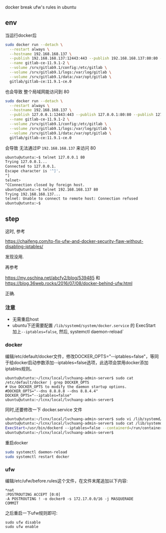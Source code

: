 docker break ufw's rules in ubuntu

## env ##

当运行docker后

```bash
sudo docker run --detach \
  --restart always \
  --hostname 192.168.168.137 \
  --publish 192.168.168.137:12443:443 --publish 192.168.168.137:80:80 --publish 192.168.168.137:22:22 \
  --name gitlab-ce-11.9.1-2 \
  --volume /srv/gitlab9.1/config:/etc/gitlab \
  --volume /srv/gitlab9.1/logs:/var/log/gitlab \
  --volume /srv/gitlab9.1/data:/var/opt/gitlab \
  gitlab/gitlab-ce:11.9.1-ce.0
```
 
也会导致 整个局域网能访问到 80

```bash
sudo docker run --detach \
  --restart always \
  --hostname 192.168.168.137 \
  --publish 127.0.0.1:12443:443 --publish 127.0.0.1:80:80 --publish 127.0.0.1:22:22 \
  --name gitlab-ce-11.9.1-2 \
  --volume /srv/gitlab9.1/config:/etc/gitlab \
  --volume /srv/gitlab9.1/logs:/var/log/gitlab \
  --volume /srv/gitlab9.1/data:/var/opt/gitlab \
  gitlab/gitlab-ce:11.9.1-ce.0
```
  
会导致 无法通过IP `192.168.168.137` 来访问 80

```bash
ubuntu@utuntu:~$ telnet 127.0.0.1 80
Trying 127.0.0.1...
Connected to 127.0.0.1.
Escape character is '^]'.
^]
telnet> 
^CConnection closed by foreign host.
ubuntu@utuntu:~$ telnet 192.168.168.137 80
Trying 192.168.168.137...
telnet: Unable to connect to remote host: Connection refused
ubuntu@utuntu:~$ 
```

## step ##

这时, 参考

https://chaifeng.com/to-fix-ufw-and-docker-security-flaw-without-disabling-iptables/

发现没用.

再参考

https://my.oschina.net/abcfy2/blog/539485
和
https://blog.36web.rocks/2016/07/08/docker-behind-ufw.html

正确.

### 注意 ###

- 无需重启host
- ubuntu下还需要配置 `/lib/systemd/system/docker.service` 的 ExecStart 加上`--iptables=false`, 然后, systemctl daemon-reload` 

### docker ###

编辑/etc/default/docker文件，修改DOCKER_OPTS="--iptables=false"，等同于给docker启动参数添加--iptables=false选项，此选项会禁用docker添加iptables规则。

```
ubuntu@utuntu:~/lcnx/local/lvchuang-admin-server$ sudo cat /etc/default/docker | grep DOCKER_OPTS
# Use DOCKER_OPTS to modify the daemon startup options.
#DOCKER_OPTS="--dns 8.8.8.8 --dns 8.8.4.4"
DOCKER_OPTS="--iptables=false"
ubuntu@utuntu:~/lcnx/local/lvchuang-admin-server$ 
```

同时,还要修改一下 docker.service 文件

```bash
ubuntu@utuntu:~/lcnx/local/lvchuang-admin-server$ sudo vi /lib/systemd/system/docker.service
ubuntu@utuntu:~/lcnx/local/lvchuang-admin-server$ sudo cat /lib/systemd/system/docker.service | grep ExecStart
ExecStart=/usr/bin/dockerd --iptables=false --containerd=/run/containerd/containerd.sock
ubuntu@utuntu:~/lcnx/local/lvchuang-admin-server$ 
```

重启docker

```bash
sudo systemctl daemon-reload 
sudo systemctl restart docker
```

### ufw ###

编辑/etc/ufw/before.rules这个文件，在文件末尾追加以下内容:

```
*nat
:POSTROUTING ACCEPT [0:0]
-A POSTROUTING ! -o docker0 -s 172.17.0.0/16 -j MASQUERADE
COMMIT
```

之后重启一下ufw规则即可:

```
sudo ufw disable
sudo ufw enable
```

